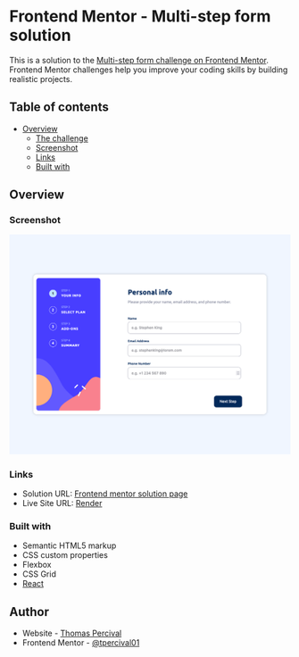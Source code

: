 # Frontend Mentor - Multi-step form solution

This is a solution to the [Multi-step form challenge on Frontend Mentor](https://www.frontendmentor.io/challenges/multistep-form-YVAnSdqQBJ). Frontend Mentor challenges help you improve your coding skills by building realistic projects. 

## Table of contents

- [Overview](#overview)
  - [The challenge](#the-challenge)
  - [Screenshot](#screenshot)
  - [Links](#links)
  - [Built with](#built-with)

## Overview

### Screenshot

![desktop screenshot](./public/screenshot-desktop.png)

### Links

- Solution URL: [Frontend mentor solution page](https://www.frontendmentor.io/solutions/multistep-form-component-3DeFJ8KXyX)
- Live Site URL: [Render](https://multi-step-form-component.onrender.com/)

### Built with

- Semantic HTML5 markup
- CSS custom properties
- Flexbox
- CSS Grid
- [React](https://reactjs.org/)

## Author

- Website - [Thomas Percival](https://tpercival01.github.io/FS-Portfolio)
- Frontend Mentor - [@tpercival01](https://www.frontendmentor.io/profile/tpercival01)
